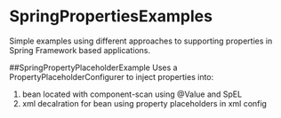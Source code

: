 # SpringPropertiesExamples
Simple examples using different approaches to supporting properties in Spring Framework based applications.

##SpringPropertyPlaceholderExample
Uses a PropertyPlaceholderConfigurer to inject properties into:

1. bean located with component-scan using @Value and SpEL
2. xml decalration for bean using property placeholders in xml config

